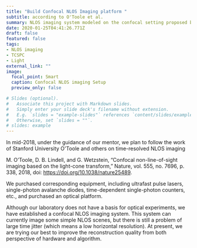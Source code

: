 ```yaml
---
title: "Build Confocal NLOS Imaging platform "
subtitle: according to O'Toole et al.
summary: NLOS imaging system modeled on the confocal setting proposed by O'Toole et al.
date: 2020-01-25T04:41:26.771Z
draft: false
featured: false
tags:
- NLOS imaging
- TCSPC
- Light
external_link: ""
image:
  focal_point: Smart
  caption: Confocal NLOS imaging Setup
  preview_only: false

# Slides (optional).
#   Associate this project with Markdown slides.
#   Simply enter your slide deck's filename without extension.
#   E.g. `slides = "example-slides"` references `content/slides/example-slides.md`.
#   Otherwise, set `slides = ""`.
# slides: example
---
```


<!-- 2018年中，在导师的指导下，我们打算follow 斯坦福大学O'Toole等人在 time-resolved NLOS imaging上的工作

M. O’Toole, D. B. Lindell, and G. Wetzstein, “Confocal non-line-of-sight imaging based on the light-cone transform,” Nature, vol. 555, no. 7696, p. 338, 2018, doi: https://doi.org/10.1038/nature25489.

并购买了相应的设备，包括超快脉冲激光器、单光子雪崩二极管、时间相关单光子计数器等，并购买了光学平台。

尽管我们实验室并没有光学实验的基础，但我们还是建立了共焦NLOS成像系统。这个系统目前能够对一些简单的NLOS场景成像，但仍存在时间抖动很大的问题。目前我们正在积极解决已经发现的问题。 -->

In mid-2018, under the guidance of our mentor, we plan to follow the work of Stanford University O'Toole and others on time-resolved NLOS imaging

M. O’Toole, D. B. Lindell, and G. Wetzstein, “Confocal non-line-of-sight imaging based on the light-cone transform,” Nature, vol. 555, no. 7696, p. 338, 2018, doi: https://doi.org/10.1038/nature25489.

We purchased corresponding equipment, including ultrafast pulse lasers, single-photon avalanche diodes, time-dependent single-photon counters, etc., and purchased an optical platform.

Although our laboratory does not have a basis for optical experiments, we have established a confocal NLOS imaging system. This system can currently image some simple NLOS scenes, but there is still a problem of large time jitter (which means a low horizontal resolution). At present, we are trying our best to improve the reconstruction quality from both perspective of hardware and algorithm.
